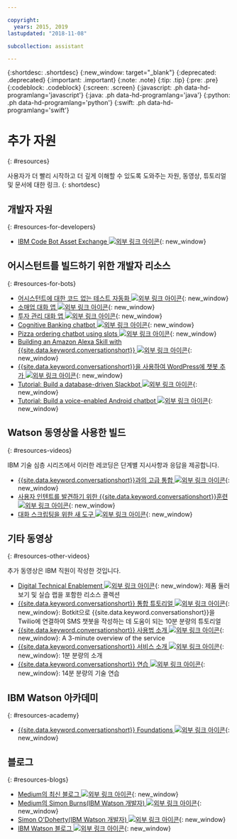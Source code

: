 ```yaml
---

copyright:
  years: 2015, 2019
lastupdated: "2018-11-08"

subcollection: assistant

---
```


{:shortdesc: .shortdesc}
{:new_window: target="_blank"}
{:deprecated: .deprecated}
{:important: .important}
{:note: .note}
{:tip: .tip}
{:pre: .pre}
{:codeblock: .codeblock}
{:screen: .screen}
{:javascript: .ph data-hd-programlang='javascript'}
{:java: .ph data-hd-programlang='java'}
{:python: .ph data-hd-programlang='python'}
{:swift: .ph data-hd-programlang='swift'}

# 추가 자원
{: #resources}

사용자가 더 빨리 시작하고 더 깊게 이해할 수 있도록 도와주는 자원, 동영상, 튜토리얼 및 문서에 대한 링크.
{: shortdesc}

## 개발자 자원
{: #resources-for-developers}

- [IBM Code Bot Asset Exchange ![외부 링크 아이콘](../../icons/launch-glyph.svg "외부 링크 아이콘")](https://developer.ibm.com/code/exchanges/bots/){: new_window}

## 어시스턴트를 빌드하기 위한 개발자 리소스
{: #resources-for-bots}

- [어시스턴트에 대한 코드 없는 테스트 자동화 ![외부 링크 아이콘](../../icons/launch-glyph.svg "외부 링크 아이콘")](https://chatbotsmagazine.com/10-minutes-codeless-test-automation-for-ibm-watson-chatbots-d71eac9626d7){: new_window}
- [소매업 대화 앱 ![외부 링크 아이콘](../../icons/launch-glyph.svg "외부 링크 아이콘")](https://developer.ibm.com/code/journey/create-cognitive-retail-chatbot/){: new_window}
- [투자 관리 대화 앱 ![외부 링크 아이콘](../../icons/launch-glyph.svg "외부 링크 아이콘")](https://developer.ibm.com/code/journey/create-an-investment-management-chatbot/){: new_window}
- [Cognitive Banking chatbot ![외부 링크 아이콘](../../icons/launch-glyph.svg "외부 링크 아이콘")](https://developer.ibm.com/code/journey/create-cognitive-banking-chatbot/){: new_window}
- [Pizza ordering chatbot using slots ![외부 링크 아이콘](../../icons/launch-glyph.svg "외부 링크 아이콘")](https://developer.ibm.com/code/journey/assemble-a-pizza-ordering-chatbot-dialog/){: new_window}
- [Building an Amazon Alexa Skill with {{site.data.keyword.conversationshort}} ![외부 링크 아이콘](../../icons/launch-glyph.svg "외부 링크 아이콘")](https://github.com/IBM/alexa-skill-watson-conversation){: new_window}
- [{{site.data.keyword.conversationshort}}을 사용하여 WordPress에 챗봇 추가 ![외부 링크 아이콘](../../icons/launch-glyph.svg "외부 링크 아이콘")](https://wordpress.org/plugins/conversation-watson/){: new_window}
- [Tutorial: Build a database-driven Slackbot ![외부 링크 아이콘](../../icons/launch-glyph.svg "외부 링크 아이콘")](https://cloud.ibm.com/docs/tutorials/slack-chatbot-database-watson.html){: new_window}
- [Tutorial: Build a voice-enabled Android chatbot ![외부 링크 아이콘](../../icons/launch-glyph.svg "외부 링크 아이콘")](https://cloud.ibm.com/docs/tutorials/android-watson-chatbot.html){: new_window}

## Watson 동영상을 사용한 빌드
{: #resources-videos}

IBM 기술 심층 시리즈에서 이러한 레코딩은 단계별 지시사항과 응답을 제공합니다.

- [{{site.data.keyword.conversationshort}}과의 고급 통합 ![외부 링크 아이콘](../../icons/launch-glyph.svg "외부 링크 아이콘")](https://youtu.be/0rnt54ONtQw){: new_window}
- [사용자 인텐트를 발견하기 위한 {{site.data.keyword.conversationshort}}훈련 ![외부 링크 아이콘](../../icons/launch-glyph.svg "외부 링크 아이콘")](https://youtu.be/uYw4Tv1Y5tc){: new_window}
- [대화 스크립팅을 위한 새 도구 ![외부 링크 아이콘](../../icons/launch-glyph.svg "외부 링크 아이콘")](https://youtu.be/QuR54--vD5o){: new_window}

## 기타 동영상
{: #resources-other-videos}

추가 동영상은 IBM 직원이 작성한 것입니다.

- [Digital Technical Enablement ![외부 링크 아이콘](../../icons/launch-glyph.svg "외부 링크 아이콘")](https://ibm-dte.mybluemix.net/ibm-watson-assistant){: new_window}: 제품 둘러보기 및 실습 랩을 포함한 리소스 콜렉션
- [{{site.data.keyword.conversationshort}} 통합 튜토리얼 ![외부 링크 아이콘](../../icons/launch-glyph.svg "외부 링크 아이콘")](https://www.youtube.com/watch?v=O3silvVBaC8&t=3s){: new_window}: Botkit으로 {{site.data.keyword.conversationshort}}을 Twilio에 연결하여 SMS 챗봇을 작성하는 데 도움이 되는 10분 분량의 튜토리얼
- [{{site.data.keyword.conversationshort}} 사용법 소개 ![외부 링크 아이콘](../../icons/launch-glyph.svg "외부 링크 아이콘")](https://youtu.be/tUkLIUOm550){: new_window}: A 3-minute overview of the service
- [{{site.data.keyword.conversationshort}} 서비스 소개 ![외부 링크 아이콘](../../icons/launch-glyph.svg "외부 링크 아이콘")](https://youtu.be/A96nLYSMltA){: new_window}: 1분 분량의 소개
- [{{site.data.keyword.conversationshort}} 연습 ![외부 링크 아이콘](../../icons/launch-glyph.svg "외부 링크 아이콘")](https://youtu.be/ELwWhJGE2P8){: new_window}: 14분 분량의 기술 연습

## IBM Watson 아카데미
{: #resources-academy}

- [{{site.data.keyword.conversationshort}} Foundations ![외부 링크 아이콘](../../icons/launch-glyph.svg "외부 링크 아이콘")](https://www.watson-academy.info/course/view.php?id=273){: new_window}

## 블로그
{: #resources-blogs}

- [Medium의 최신 블로그 ![외부 링크 아이콘](../../icons/launch-glyph.svg "외부 링크 아이콘")](https://medium.com/tag/watson-assistant/latest){: new_window}
- [Medium의 Simon Burns(IBM Watson 개발자) ![외부 링크 아이콘](../../icons/launch-glyph.svg "외부 링크 아이콘")](https://medium.com/@snrubnomis/conversational-directory-5a5531749295){: new_window}
- [Simon O'Doherty(IBM Watson 개발자) ![외부 링크 아이콘](../../icons/launch-glyph.svg "외부 링크 아이콘")](https://sodoherty.ai/){: new_window}
- [IBM Watson 블로그 ![외부 링크 아이콘](../../icons/launch-glyph.svg "외부 링크 아이콘")](https://www.ibm.com/blogs/watson/){: new_window}
